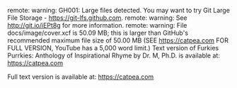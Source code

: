 remote: warning: GH001: Large files detected. You may want to try Git Large File Storage - https://git-lfs.github.com.
remote: warning: See http://git.io/iEPt8g for more information.
remote: warning: File docs/image/cover.xcf is 50.09 MB; this is larger than GitHub's recommended maximum file size of 50.00 MB
(SEE https://catpea.com FOR FULL VERSION, YouTube has a 5,000 word limit.)
Text version of Furkies Purrkies: Anthology of Inspirational Rhyme by Dr. M, Ph.D. is available at: https://catpea.com

Full text version is available at: https://catpea.com
